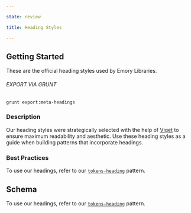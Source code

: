 ```yaml
---

state: review

title: Heading Styles

---
```


## Getting Started

These are the official heading styles used by Emory Libraries.

###### EXPORT VIA GRUNT

```
grunt export:meta-headings
```


### Description

Our heading styles were strategically selected with the help of [Viget](https://www.viget.com/) to ensure maximum readability and aesthetic. Use these heading styles as a guide when building patterns that incorporate headings.


### Best Practices

To use our headings, refer to our [`tokens-heading`](/patterns/10-tokens-10-globals-heading/10-tokens-10-globals-heading) pattern.


## Schema

To use our headings, refer to our [`tokens-heading`](/patterns/10-tokens-10-globals-heading/10-tokens-10-globals-heading) pattern.

